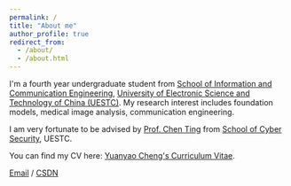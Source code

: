 ```yaml
---
permalink: /
title: "About me"
author_profile: true
redirect_from: 
  - /about/
  - /about.html
---
```


I'm a fourth year undergraduate student from [School of Information and Communication Engineering](https://www.uestc.edu.cn/), [University of Electronic Science and Technology of China (UESTC)](https://www.uestc.edu.cn/). My research interest includes foundation models, medical image analysis, communication engineering.

I am very fortunate to be advised by [Prof. Chen Ting](https://www.scse.uestc.edu.cn/info/1081/11931.htm) from [School of Cyber Security](https://www.en.scse.uestc.edu.cn/index.htm), UESTC.

You can find my CV here: [Yuanyao Cheng's Curriculum Vitae](https://yuanyaocheng.github.io/yuanyao.github.io/assets/CV_Cheng.pdf).

[Email](mailto:yuanyao_cheng@std.uestc.edu.cn) / [CSDN](https://blog.csdn.net/cyy202101)
